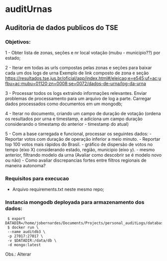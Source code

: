 # auditUrnas


## Auditoria de dados publicos do TSE

### Objetivos:

 1 - Obter lista de zonas, seções e nr local votação (mubu - municipio??) por estado;

 2 - Iterar em todas as urls compostas pelas zonas e seções para baixar cada um dos logs de urna
     Exemplo de link composto de zona e seção 
     https://resultados.tse.jus.br/oficial/app/index.html#/eleicao;e=e545;uf=ac;ufbu=ac;mubu=01120;zn=0008;se=0072/dados-de-urna/log-da-urna


 3 - Processar todos os logs extraindo informações relevantes. Enviar problemas de processamento para um arquivo de log a parte. Carregar dados processados como documentos em um mongodb;

 4 - Iterar no documento, criando um campo de duração de votação (ordena os resultados por urna e timestamp, e adiciona um campo duração considerando o timestamp do anterior - timestamp do atual)

 5 - Com a base carregada e funcional, processar os seguintes dados:
    - Reportar votos com duração de operação inferior a meio minuto.
    - Reportar top 100 votos mais rápidos do Brasil.
    - gráfico de dispersão de votos no tempo (eixo X) considerando estado, região, municipio (eixo y).
    - mesmo anterior, filtrando modelo da urna (Avaliar como descobrir se é modelo novo ou não)
    - Como avaliar discrepancias fortes entre filtros regionais de maneira autonoma?

### Requisitos para execucao
 - Arquivo requirements.txt neste mesmo repo;

### Instancia mongodb deployada para armazenamento dos dados:
```
 $ export DATADIR=/home/jobernardes/Documents/Projects/personal_auditLogs/database/data
 $ docker run \
 --name auditdb3 \
 -p 27017:27017 \
 -v $DATADIR:/data/db \
 -d mongo:latest
 ```

 Obs.: Alterar